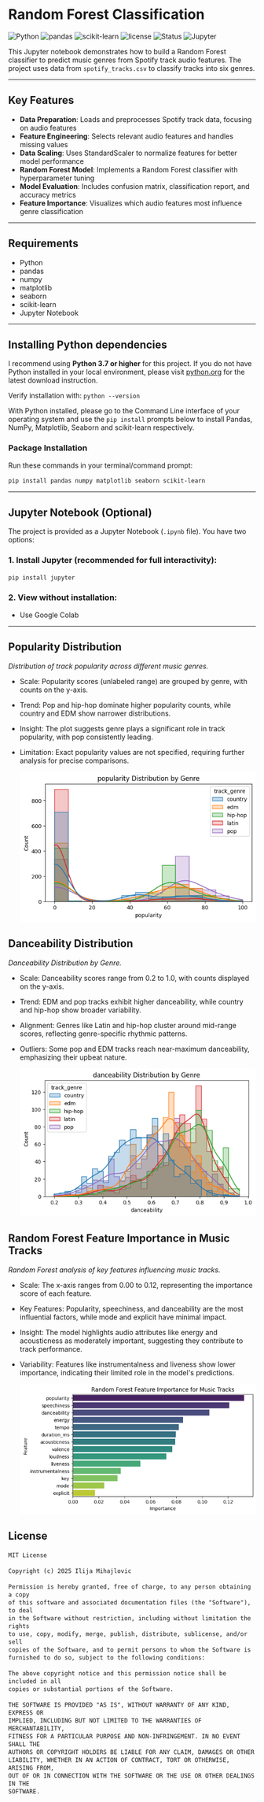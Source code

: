 # Random Forest Classification
![Python](https://img.shields.io/badge/Python-3.7%2B-blue)
![pandas](https://img.shields.io/badge/pandas-2.2%2B-orange)
![scikit-learn](https://img.shields.io/badge/scikit--learn-1.6%2B-yellowgreen)
![license](https://img.shields.io/badge/license-MIT-lightgrey.svg)
![Status](https://img.shields.io/badge/status-active-brightgreen)
![Jupyter](https://img.shields.io/badge/Jupyter-Notebook-orange)

This Jupyter notebook demonstrates how to build a Random Forest classifier to predict music genres from Spotify track audio features. The project uses data from `spotify_tracks.csv` to classify tracks into six genres.
___

## Key Features
- **Data Preparation**: Loads and preprocesses Spotify track data, focusing on audio features
- **Feature Engineering**: Selects relevant audio features and handles missing values
- **Data Scaling**: Uses StandardScaler to normalize features for better model performance
- **Random Forest Model**: Implements a Random Forest classifier with hyperparameter tuning
- **Model Evaluation**: Includes confusion matrix, classification report, and accuracy metrics
- **Feature Importance**: Visualizes which audio features most influence genre classification
___

## Requirements
- Python
- pandas
- numpy
- matplotlib
- seaborn
- scikit-learn
- Jupyter Notebook
___

## Installing Python dependencies

I recommend using **Python 3.7 or higher** for this project. If you do not have Python installed in your local environment, please visit [python.org](https://www.python.org/downloads/) for the latest download instruction. 

Verify installation with: `python --version`

With Python installed, please go to the Command Line interface of your operating system and use the `pip install` prompts below to install Pandas, NumPy, Matplotlib, Seaborn and scikit-learn respectively. 

### Package Installation
Run these commands in your terminal/command prompt:

```bash
pip install pandas numpy matplotlib seaborn scikit-learn
```
___

## Jupyter Notebook (Optional)

The project is provided as a Jupyter Notebook (`.ipynb` file). You have two options:

### 1. Install Jupyter (recommended for full interactivity):

```bash
pip install jupyter
```

### 2. View without installation:
- Use Google Colab
___

## Popularity Distribution
*Distribution of track popularity across different music genres.*
- Scale: Popularity scores (unlabeled range) are grouped by genre, with counts on the y-axis.
- Trend: Pop and hip-hop dominate higher popularity counts, while country and EDM show narrower distributions.
- Insight: The plot suggests genre plays a significant role in track popularity, with pop consistently leading.
- Limitation: Exact popularity values are not specified, requiring further analysis for precise comparisons.

  ![alt text](Images/Popularity_distribution_by_genre.png)


## Danceability Distribution
*Danceability Distribution by Genre.*
- Scale: Danceability scores range from 0.2 to 1.0, with counts displayed on the y-axis.
- Trend: EDM and pop tracks exhibit higher danceability, while country and hip-hop show broader variability.
- Alignment: Genres like Latin and hip-hop cluster around mid-range scores, reflecting genre-specific rhythmic patterns.
- Outliers: Some pop and EDM tracks reach near-maximum danceability, emphasizing their upbeat nature.

  ![alt text](Images/Dancebility_distribution_by_genre.png)


## Random Forest Feature Importance in Music Tracks
*Random Forest analysis of key features influencing music tracks.*
- Scale: The x-axis ranges from 0.00 to 0.12, representing the importance score of each feature.
- Key Features: Popularity, speechiness, and danceability are the most influential factors, while mode and explicit have minimal impact.
- Insight: The model highlights audio attributes like energy and acousticness as moderately important, suggesting they contribute to track performance.
- Variability: Features like instrumentalness and liveness show lower importance, indicating their limited role in the model's predictions.

  ![alt text](Images/Random_forest_importance_for_music_tracks.png)

## License
```
MIT License

Copyright (c) 2025 Ilija Mihajlovic

Permission is hereby granted, free of charge, to any person obtaining a copy
of this software and associated documentation files (the "Software"), to deal
in the Software without restriction, including without limitation the rights
to use, copy, modify, merge, publish, distribute, sublicense, and/or sell
copies of the Software, and to permit persons to whom the Software is
furnished to do so, subject to the following conditions:

The above copyright notice and this permission notice shall be included in all
copies or substantial portions of the Software.

THE SOFTWARE IS PROVIDED "AS IS", WITHOUT WARRANTY OF ANY KIND, EXPRESS OR
IMPLIED, INCLUDING BUT NOT LIMITED TO THE WARRANTIES OF MERCHANTABILITY,
FITNESS FOR A PARTICULAR PURPOSE AND NON-INFRINGEMENT. IN NO EVENT SHALL THE
AUTHORS OR COPYRIGHT HOLDERS BE LIABLE FOR ANY CLAIM, DAMAGES OR OTHER
LIABILITY, WHETHER IN AN ACTION OF CONTRACT, TORT OR OTHERWISE, ARISING FROM,
OUT OF OR IN CONNECTION WITH THE SOFTWARE OR THE USE OR OTHER DEALINGS IN THE
SOFTWARE.

```
